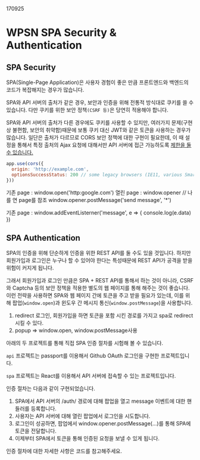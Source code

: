 170925

# WPSN SPA Security & Authentication

## SPA Security

SPA(Single-Page Application)은 사용자 경험이 좋은 만큼 프론트엔드와 백엔드의 코드가 복잡해지는 경우가 많습니다.  

SPA와 API 서버의 출처가 같은 경우, 보안과 인증을 위해 전통적 방식대로 쿠키를 쓸 수 있습니다. 다만 쿠키를 위한 보안 정책`(CSRF 등)`은 당연히 적용해야 합니다.  

SPA와 API 서버의 출처가 다른 경우에도 쿠키를 사용할 수 있지만, 여러가지 문제(구현 상 불편함, 보안의 취약함)때문에 보통 쿠키 대신 JWT와 같은 토큰을 사용하는 경우가 많습니다. 일단은 출처가 다르므로 CORS 보안 정책에 대한 구현이 필요한데, 이 때 설정을 통해서 특정 출처의 Ajax 요청에 대해서만 API 서버에 접근 가능하도록 [제한을 둘 수 있습니다.](https://www.npmjs.com/package/cors#configuring-cors)  

```js
app.use(cors({
  origin: 'http://example.com',
  optionsSuccessStatus: 200 // some legacy browsers (IE11, various SmartTVs) choke on 204 
}))
```

기존 page : window.open('http:google.com')
열린 page : window.opener // 나를 연 page를 참조
          window.opener.postMessage('send message', '*')

기존 page : window.addEventListerner('message', e => {
  console.log(e.data)
})

## SPA Authentication

SPA의 인증을 위해 단순하게 인증을 위한 REST API를 둘 수도 있을 것입니다. 하지만 회원가입과 로그인은 누구나 할 수 있어야 한다는 특성때문에 REST API가 공격을 받을 위험이 커지게 됩니다.  

그래서 회원가입과 로그인 만큼은 SPA + REST API를 통해서 하는 것이 아니라, CSRF와 Captcha 등의 보안 정책을 적용한 별도의 웹 페이지를 통해 해주는 것이 좋습니다. 이런 전략을 사용하면 SPA와 웹 페이지 간에 토큰을 주고 받을 필요가 있는데, 이를 위해 팝업(`window.open`)과 윈도우 간 메시지 통신(`window.postMessage`)을 사용합니다.

1. redirect 로그인, 회원가입을 하면 토큰을 포함 시킨 경로를 가지고 spa로 redirect 시킬 수 있다.  
2. popup => window.open, window.postMessage사용  

아래의 두 프로젝트를 통해 직접 SPA 인증 절차를 시험해 볼 수 있습니다.  

`api` 프로젝트는 passport를 이용해서 Github OAuth 로그인을 구현한 프로젝트입니다.  

`spa` 프로젝트는 React를 이용해서 API 서버에 접속할 수 있는 프로젝트입니다.  

인증 절차는 다음과 같이 구현되었습니다.

1. SPA에서 API 서버의 /auth/ 경로에 대해 팝업을 열고 message 이벤트에 대한 핸들러를 등록합니다.  
2. 사용자는 API 서버에 대해 열린 팝업에서 로그인을 시도합니다.  
3. 로그인이 성공하면, 팝업에서 window.opener.postMessage(...)를 통해 SPA에 토큰을 전달합니다.  
4. 이제부터 SPA에서 토큰을 통해 인증된 요청을 보낼 수 있게 됩니다.  

인증 절차에 대한 자세한 사항은 코드를 참고해주세요.
